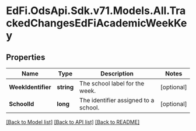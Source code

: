 # EdFi.OdsApi.Sdk.v71.Models.All.TrackedChangesEdFiAcademicWeekKey

## Properties

Name | Type | Description | Notes
------------ | ------------- | ------------- | -------------
**WeekIdentifier** | **string** | The school label for the week. | [optional] 
**SchoolId** | **long** | The identifier assigned to a school. | [optional] 

[[Back to Model list]](../../README.md#documentation-for-models) [[Back to API list]](../../README.md#documentation-for-api-endpoints) [[Back to README]](../../README.md)

